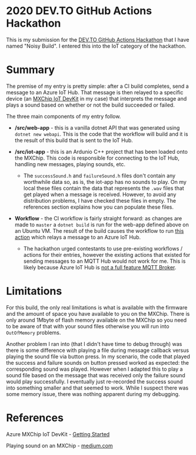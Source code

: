# 2020 DEV.TO GitHub Actions Hackathon

This is my submission for the [DEV.TO GitHub Actions Hackathon](https://dev.to/devteam/announcing-the-github-actions-hackathon-on-dev-3ljn) that I have named "Noisy Build".  I entered this into the IoT category of the hackathon. 

# Summary
The premise of my entry is pretty simple: after a CI build completes, send a message to an Azure IoT Hub. That message is then relayed to a specific device (an [MXChip IoT DevKit](https://docs.microsoft.com/en-us/samples/azure-samples/mxchip-iot-devkit-get-started/sample/) in my case) that interprets the message and plays a sound based on whether or not the build succeeded or failed.  

The three main components of my entry follow.

 - **/src/web-app** - this is a vanilla dotnet API that was generated using `dotnet new webapi`. This is the code that the workflow will build and it is the result of this build that is sent to the IoT Hub. 
 - **/src/iot-app** - this is an Ardunio C++ project that has been loaded onto the MXChip.  This code is responsible for connecting to the IoT Hub, handling new messages, playing sounds, etc. 
     
      -  The `successSound.h` and `failureSound.h` files don't contain any worthwhile data so, as is, the iot-app has no sounds to play.  On my local these files contain the data that represents the `.wav`  files that get played when a message is received.  However, to avoid any distribution problems, I have checked these files in empty.  The references section explains how you can populate these files. 
 - **Workflow** - the CI workflow is fairly straight forward: as changes are made to `master` a `dotnet build` is run for the web-app defined above on an Ubuntu VM.  The result of the build causes the workflow to run [this action](https://github.com/dcparsons/azure-iot-action) which relays a message to an Azure IoT Hub.  

      - The hackathon urged contestants to use pre-existing workflows / actions for their entries, however the existing actions that existed for sending messages to an MQTT Hub would not work for me.  This is likely because Azure IoT Hub is [not a full feature MQTT Broker](https://docs.microsoft.com/en-us/azure/iot-hub/iot-hub-mqtt-support). 

# Limitations
For this build, the only real limitations is what is available with the firmware and the amount of space you have available to you on the MXChip.  There is only around 1Mbyte of flash memory available on the MXChip so you need to be aware of that with your sound files otherwise you will run into `OutOfMemory` problems. 

Another problem I ran into (that I didn't have time to debug through) was there is some difference with playing a file during message callback versus playing the sound file via button press.  In my scenario, the code that played the success and failure sounds on button pressed worked as expected: the corresponding sound was played.  However when I adapted this to play a sound file based on the message that was received only the failure sound would play successfully.  I eventually just re-recorded the success sound into something smaller and that seemed to work.  While I suspect there was some memory issue, there was nothing apparent during my debugging. 


# References

Azure MXChip IoT DevKit - [Getting Started](https://docs.microsoft.com/en-us/samples/azure-samples/mxchip-iot-devkit-get-started/sample/)

Playing sound on an MXChip - [medium.com](https://medium.com/@johnkennedy_17457/playing-sound-files-on-the-az3166-mxchip-azure-iot-devkit-b99a0e5a9a90)

